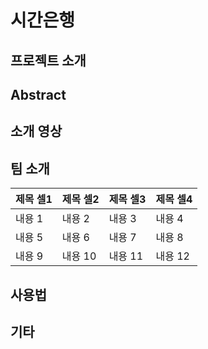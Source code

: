 # 시간은행

**프로젝트 소개**
---------------------

**Abstract**
---------------------

**소개 영상**
---------------------

**팀 소개**
---------------------

|제목 셀1|제목 셀2|제목 셀3|제목 셀4|
|---|---|---|---|
|내용 1|내용 2|내용 3|내용 4|
|내용 5|내용 6|내용 7|내용 8|
|내용 9|내용 10|내용 11|내용 12|

**사용법**
---------------------

**기타**
---------------------

